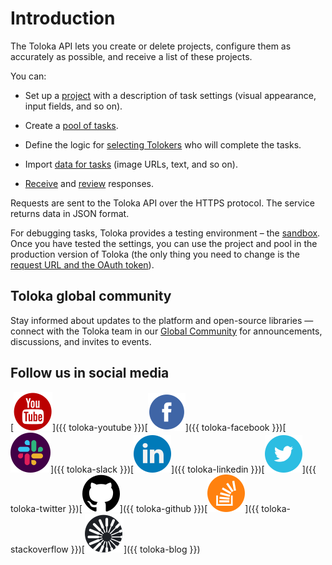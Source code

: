 # Introduction

The Toloka API lets you create or delete projects, configure them as accurately as possible, and receive a list of these projects.

You can:

- Set up a [project](./concepts/project.md) with a description of task settings (visual appearance, input fields, and so on).

- Create a [pool of tasks](./concepts/pool.md).

- Define the logic for [selecting Tolokers](./concepts/my_users.md) who will complete the tasks.

- Import [data for tasks](./concepts/tasks.md) (image URLs, text, and so on).

- [Receive](./concepts/result.md) and [review](./concepts/accept.md) responses.

Requests are sent to the Toloka API over the HTTPS protocol. The service returns data in JSON format.

For debugging tasks, Toloka provides a testing environment – the [sandbox](https://sandbox.toloka.yandex.ru). Once you have tested the settings, you can use the project and pool in the production version of Toloka (the only thing you need to change is the [request URL and the OAuth token](./concepts/access.md)).

## Toloka global community

Stay informed about updates to the platform and open-source libraries — connect with the Toloka team in our [Global Community](https://join.slack.com/t/tolokacommunity/shared_invite/zt-sxr745fr-dvfZffzvQTwNXOE0gEqysg) for announcements, discussions, and invites to events.

## Follow us in social media

[![](_images/SocialNetwork/youtube.svg)]({{ toloka-youtube }})[![](_images/SocialNetwork/facebook.svg)]({{ toloka-facebook }})[![](_images/SocialNetwork/slack.svg)]({{ toloka-slack }})[![](_images/SocialNetwork/linkedin.svg)]({{ toloka-linkedin }})[![](_images/SocialNetwork/twitter.svg)]({{ toloka-twitter }})[![](_images/SocialNetwork/github.svg)]({{ toloka-github }})[![](_images/SocialNetwork/StackOverflow.svg)]({{ toloka-stackoverflow }})[![](_images/SocialNetwork/blog.svg)]({{ toloka-blog }})